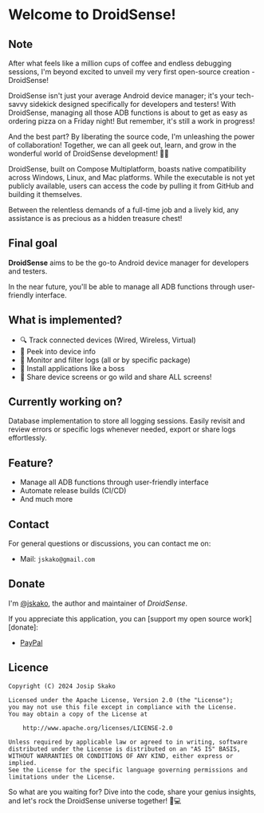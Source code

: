 # Welcome to DroidSense!

## Note

After what feels like a million cups of coffee and endless debugging sessions, I'm beyond excited to unveil my very first open-source creation - DroidSense!

DroidSense isn't just your average Android device manager; it's your tech-savvy sidekick designed specifically for developers and testers! With DroidSense, managing all those ADB functions is about to get as easy as ordering pizza on a Friday night!
But remember, it's still a work in progress!

And the best part? By liberating the source code, I'm unleashing the power of collaboration! Together, we can all geek out, learn, and grow in the wonderful world of DroidSense development! 🚀🌟

DroidSense, built on Compose Multiplatform, boasts native compatibility across Windows, Linux, and Mac platforms. While
the executable is not yet publicly available, users can access the code by pulling it from GitHub and building it
themselves.

Between the relentless demands of a full-time job and a lively kid, any assistance is as precious as a hidden treasure
chest!

## Final goal

**DroidSense** aims to be the go-to Android device manager for developers and testers.

In the near future, you'll be able to manage all ADB functions through user-friendly interface.

## What is implemented?

- 🔍 Track connected devices (Wired, Wireless, Virtual)
- 📱 Peek into device info
- 🔬 Monitor and filter logs (all or by specific package)
- 📲 Install applications like a boss
- 🎥 Share device screens or go wild and share ALL screens!

## Currently working on?

Database implementation to store all logging sessions. Easily revisit and review errors or specific logs whenever
needed, export or share logs effortlessly.

## Feature?

- Manage all ADB functions through user-friendly interface
- Automate release builds (CI/CD)
- And much more

## Contact

For general questions or discussions, you can contact me on:

- Mail: `jskako@gmail.com`

## Donate

I'm [@jskako](https://github.com/jskako), the author and maintainer of _DroidSense_.

If you appreciate this application, you can [support my open source
work][donate]:

- [PayPal](https://paypal.me/jskako)

## Licence

    Copyright (C) 2024 Josip Skako

    Licensed under the Apache License, Version 2.0 (the "License");
    you may not use this file except in compliance with the License.
    You may obtain a copy of the License at

        http://www.apache.org/licenses/LICENSE-2.0

    Unless required by applicable law or agreed to in writing, software
    distributed under the License is distributed on an "AS IS" BASIS,
    WITHOUT WARRANTIES OR CONDITIONS OF ANY KIND, either express or implied.
    See the License for the specific language governing permissions and
    limitations under the License.

So what are you waiting for? Dive into the code, share your genius insights, and let's rock the DroidSense universe together! 🚀💻

